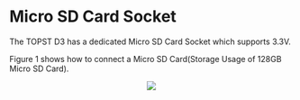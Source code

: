 <h1>
  Micro SD Card Socket
</h1>

The TOPST D3 has a dedicated Micro SD Card Socket which supports 3.3V.  

Figure 1 shows how to connect a Micro SD Card(Storage Usage of 128GB Micro SD Card).  
<p align="center"><img src="https://github.com/Topst-Dev/Documentation/assets/161264431/ae4b2e0e-bac5-4dc8-b0ab-7cbffc27275e"></p>
